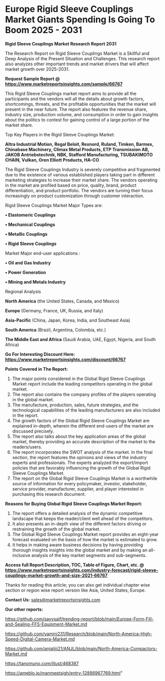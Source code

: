# Europe Rigid Sleeve Couplings Market Giants Spending Is Going To Boom 2025 - 2031

<strong>Rigid Sleeve Couplings Market Research Report 2031</strong>

The Research Report on Rigid Sleeve Couplings Market is a Skillful and Deep Analysis of the Present Situation and Challenges. This research report also analyzes other important trends and market drivers that will affect market growth over 2025-2031.

<strong>Request Sample Report @ <a href=https://www.marketreportsinsights.com/sample/66767>https://www.marketreportsinsights.com/sample/66767</a></strong>

This Rigid Sleeve Couplings market report aims to provide all the participants and the vendors will all the details about growth factors, shortcomings, threats, and the profitable opportunities that the market will present in the near future. The report also features the revenue share, industry size, production volume, and consumption in order to gain insights about the politics to contest for gaining control of a large portion of the market share.

Top Key Players in the Rigid Sleeve Couplings Market:

<strong>Altra Industrial Motion, Regal Beloit, Rexnord, Ruland, Timken, Barmex, Chinabase Machinery, Climax Metal Products, ETP Transmission AB, JAKOB Antriebstechnik, NBK, Stafford Manufacturing, TSUBAKIMOTO CHAIN, Vulkan, Oren Elliott Products, HA-CO</strong>

The Rigid Sleeve Couplings Industry is severely competitive and fragmented due to the existence of various established players taking part in different marketing strategies to increase their market share. The vendors operating in the market are profiled based on price, quality, brand, product differentiation, and product portfolio. The vendors are turning their focus increasingly on product customization through customer interaction.

Rigid Sleeve Couplings Market Major Types are:

<strong>• Elastomeric Couplings

• Mechanical Couplings

• Metallic Couplings

• Rigid Sleeve Couplings</strong>

Market Major end-user applications :

<strong>• Oil and Gas Industry

• Power Generation

• Mining and Metals Industry</strong>

Regional Analysis

</u><strong><b>North America</b></strong> (the United States, Canada, and Mexico)

<strong><b>Europe </b></strong>(Germany, France, UK, Russia, and Italy)

<strong><b>Asia-Pacific</b></strong> (China, Japan, Korea, India, and Southeast Asia)

<strong><b>South America</b></strong> (Brazil, Argentina, Colombia, etc.)

<strong><b>The Middle East and Africa</b></strong> (Saudi Arabia, UAE, Egypt, Nigeria, and South Africa)

<strong>Go For Interesting Discount Here: <a href=https://www.marketreportsinsights.com/discount/66767>https://www.marketreportsinsights.com/discount/66767</a></strong>

<strong>Points Covered in The Report:</strong>
<ol>
  <li>The major points considered in the Global Rigid Sleeve Couplings Market report include the leading competitors operating in the global market.</li>
  <li>The report also contains the company profiles of the players operating in the global market.</li>
  <li>The manufacture, production, sales, future strategies, and the technological capabilities of the leading manufacturers are also included in the report.</li>
  <li>The growth factors of the Global Rigid Sleeve Couplings Market are explained in-depth, wherein the different end-users of the market are discussed precisely.</li>
  <li>The report also talks about the key application areas of the global market, thereby providing an accurate description of the market to the readers/users.</li>
  <li>The report incorporates the SWOT analysis of the market. In the final section, the report features the opinions and views of the industry experts and professionals. The experts analyzed the export/import policies that are favorably influencing the growth of the Global Rigid Sleeve Couplings Market.</li>
  <li>The report on the Global Rigid Sleeve Couplings Market is a worthwhile source of information for every policymaker, investor, stakeholder, service provider, manufacturer, supplier, and player interested in purchasing this research document.</li>
</ol>
<strong>Reasons for Buying Global Rigid Sleeve Couplings Market Report:</strong>

<ol>
  <li>The report offers a detailed analysis of the dynamic competitive landscape that keeps the reader/client well ahead of the competitors.</li>
  <li>It also presents an in-depth view of the different factors driving or restraining the growth of the global market.</li>
  <li>The Global Rigid Sleeve Couplings Market report provides an eight-year forecast evaluated on the basis of how the market is estimated to grow.</li>
  <li>It helps in making aware business decisions by having providing thorough insights insights into the global market and by making an all-inclusive analysis of the key market segments and sub-segments.</li>
</ol>
<strong>Access full Report Description, TOC, Table of Figure, Chart, etc. @ <a href=https://www.marketreportsinsights.com/industry-forecast/rigid-sleeve-couplings-market-growth-and-size-2021-66767>https://www.marketreportsinsights.com/industry-forecast/rigid-sleeve-couplings-market-growth-and-size-2021-66767</a></strong>


Thanks for reading this article; you can also get individual chapter wise section or region wise report version like Asia, United States, Europe.

<strong>Contact Us:</strong>
sales@marketreportsinsights.com

<strong>Our other reports:</strong>

<a href=https://github.com/sayysaif/trending-report/blob/main/Europe-Form-Fill-and-Sealing-FFS-Equipment-Market.md>https://github.com/sayysaif/trending-report/blob/main/Europe-Form-Fill-and-Sealing-FFS-Equipment-Market.md</a>

<a href=https://github.com/yamini231/Research/blob/main/North-America-High-Speed-Digital-Camera-Market.md>https://github.com/yamini231/Research/blob/main/North-America-High-Speed-Digital-Camera-Market.md</a>

<a href=https://github.com/anjaliiii21/ANJL/blob/main/North-America-Compactors-Market.md>https://github.com/anjaliiii21/ANJL/blob/main/North-America-Compactors-Market.md</a>

<a href=https://tanomuno.com/illust/468387>https://tanomuno.com/illust/468387</a>

<a href=https://ameblo.jp/manmeetsigh/entry-12886967769.html>https://ameblo.jp/manmeetsigh/entry-12886967769.html</a>"
